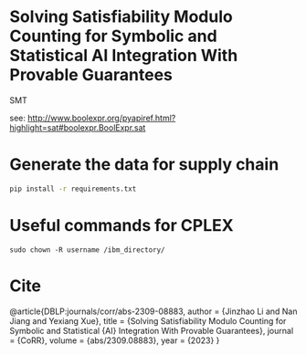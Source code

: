 # Solving Satisfiability Modulo Counting for Symbolic and Statistical AI Integration With Provable Guarantees
SMT


see: http://www.boolexpr.org/pyapiref.html?highlight=sat#boolexpr.BoolExpr.sat

# Generate the data for supply chain

```cmd
pip install -r requirements.txt
```

# Useful commands for CPLEX

```
sudo chown -R username /ibm_directory/
```


# Cite

@article{DBLP:journals/corr/abs-2309-08883,
  author       = {Jinzhao Li and
                  Nan Jiang and
                  Yexiang Xue},
  title        = {Solving Satisfiability Modulo Counting for Symbolic and Statistical
                  {AI} Integration With Provable Guarantees},
  journal      = {CoRR},
  volume       = {abs/2309.08883},
  year         = {2023}
}
